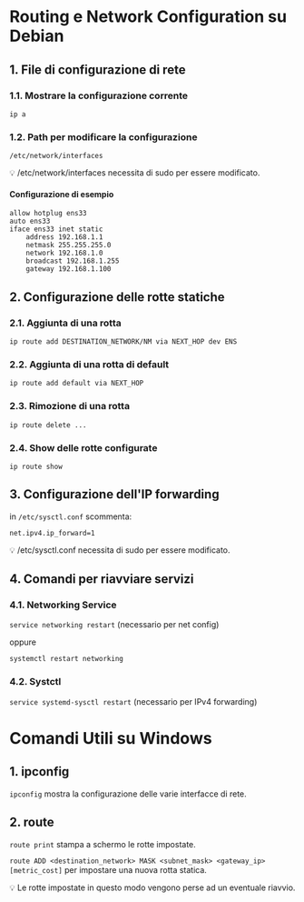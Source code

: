 # Routing e Network Configuration su Debian

## 1. File di configurazione di rete

### 1.1. Mostrare la configurazione corrente
` ip a `

### 1.2. Path per modificare la configurazione
` /etc/network/interfaces `

<aside>
💡 /etc/network/interfaces necessita di sudo per essere modificato.
    
</aside>

#### Configurazione di esempio
``` interfaces
allow hotplug ens33
auto ens33
iface ens33 inet static
    address 192.168.1.1
    netmask 255.255.255.0
    network 192.168.1.0
    broadcast 192.168.1.255
    gateway 192.168.1.100
```

## 2. Configurazione delle rotte statiche

### 2.1. Aggiunta di una rotta
` ip route add DESTINATION_NETWORK/NM via NEXT_HOP dev ENS `

### 2.2. Aggiunta di una rotta di default
` ip route add default via NEXT_HOP `

### 2.3. Rimozione di una rotta
` ip route delete ... `

### 2.4. Show delle rotte configurate
` ip route show `

## 3. Configurazione dell'IP forwarding
in ` /etc/sysctl.conf ` scommenta:
```
net.ipv4.ip_forward=1
```

<aside>
💡 /etc/sysctl.conf necessita di sudo per essere modificato.
    
</aside>

## 4. Comandi per riavviare servizi

### 4.1. Networking Service
` service networking restart ` (necessario per net config)

oppure

` systemctl restart networking `

### 4.2. Systctl
` service systemd-sysctl restart ` (necessario per IPv4 forwarding)

# Comandi Utili su Windows

## 1. ipconfig
` ipconfig ` mostra la configurazione delle varie interfacce di rete.

## 2. route

` route print ` stampa a schermo le rotte impostate.

` route ADD <destination_network> MASK <subnet_mask> <gateway_ip> [metric_cost] ` per impostare una nuova rotta statica.

<aside>
💡 Le rotte impostate in questo modo vengono perse ad un eventuale riavvio.
    
</aside>
